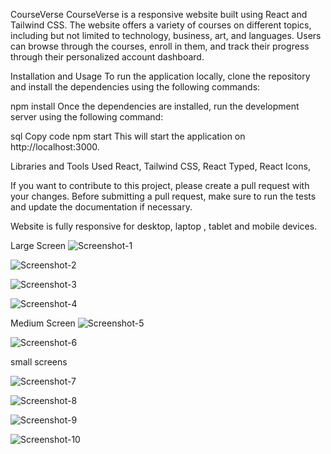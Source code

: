 CourseVerse
CourseVerse is a responsive website built using React and Tailwind CSS. The website offers a variety of courses on different topics, including but not limited to technology, business, art, and languages. Users can browse through the courses, enroll in them, and track their progress through their personalized account dashboard.

Installation and Usage
To run the application locally, clone the repository and install the dependencies using the following commands:

npm install
Once the dependencies are installed, run the development server using the following command:

sql
Copy code
npm start
This will start the application on http://localhost:3000.

Libraries and Tools Used
React,
Tailwind CSS,
React Typed,
React Icons,


If you want to contribute to this project, please create a pull request with your changes. Before submitting a pull request, make sure to run the tests and update the documentation if necessary.

Website is fully responsive for desktop, laptop , tablet and mobile devices.

Large Screen
![Screenshot-1](https://user-images.githubusercontent.com/112792202/234763716-4fe93d98-bc11-4042-a4b4-903f1283243e.png)

![Screenshot-2](https://user-images.githubusercontent.com/112792202/234763742-8126c18f-1f2d-435c-8043-30ddbc542178.png)

![Screenshot-3](https://user-images.githubusercontent.com/112792202/234763760-3255af61-2aa8-41b8-8fc7-315702490be6.png)

![Screenshot-4](https://user-images.githubusercontent.com/112792202/234763776-1c791684-d66e-4fa8-b884-5f9f909a1fe7.png)

Medium Screen
![Screenshot-5](https://user-images.githubusercontent.com/112792202/234764416-91b41cdf-b6f6-471e-a3db-80846ec6e838.png)

![Screenshot-6](https://user-images.githubusercontent.com/112792202/234764452-fac98b37-ff65-44db-98a8-2e43d3e76a3b.png)

small screens

![Screenshot-7](https://user-images.githubusercontent.com/112792202/234764833-b2e6045d-cbdb-4ee9-ae7f-8cb19b2f88c8.png)

![Screenshot-8](https://user-images.githubusercontent.com/112792202/234764850-1da2db59-739c-466b-9240-333fbe86d39b.png)

![Screenshot-9](https://user-images.githubusercontent.com/112792202/234764882-72acbdf4-4473-479f-8f88-4c3165963f9b.png)

![Screenshot-10](https://user-images.githubusercontent.com/112792202/234764911-76dfc203-476b-4a16-b5e4-48e29eb111b8.png)









